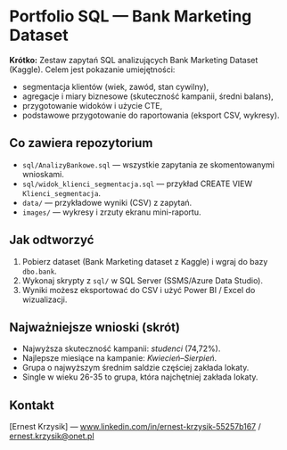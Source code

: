 # Portfolio SQL — Bank Marketing Dataset

**Krótko:** Zestaw zapytań SQL analizujących Bank Marketing Dataset (Kaggle). Celem jest pokazanie umiejętności:
- segmentacja klientów (wiek, zawód, stan cywilny),
- agregacje i miary biznesowe (skuteczność kampanii, średni balans),
- przygotowanie widoków i użycie CTE,
- podstawowe przygotowanie do raportowania (eksport CSV, wykresy).


## Co zawiera repozytorium
- `sql/AnalizyBankowe.sql` — wszystkie zapytania ze skomentowanymi wnioskami.
- `sql/widok_klienci_segmentacja.sql` — przykład CREATE VIEW `Klienci_segmentacja`.
- `data/` — przykładowe wyniki (CSV) z zapytań.
- `images/` — wykresy i zrzuty ekranu mini-raportu.

## Jak odtworzyć
1. Pobierz dataset (Bank Marketing dataset z Kaggle) i wgraj do bazy `dbo.bank`.
2. Wykonaj skrypty z `sql/` w SQL Server (SSMS/Azure Data Studio).
3. Wyniki możesz eksportować do CSV i użyć Power BI / Excel do wizualizacji.

## Najważniejsze wnioski (skrót)
- Najwyższa skuteczność kampanii: _studenci_ (74,72%).
- Najlepsze miesiące na kampanie: _Kwiecień–Sierpień_.
- Grupa o najwyższym średnim saldzie częściej zakłada lokaty.
- Single w wieku 26-35 to grupa, która najchętniej zakłada lokaty.

## Kontakt
[Ernest Krzysik] — www.linkedin.com/in/ernest-krzysik-55257b167 / ernest.krzysik@onet.pl

